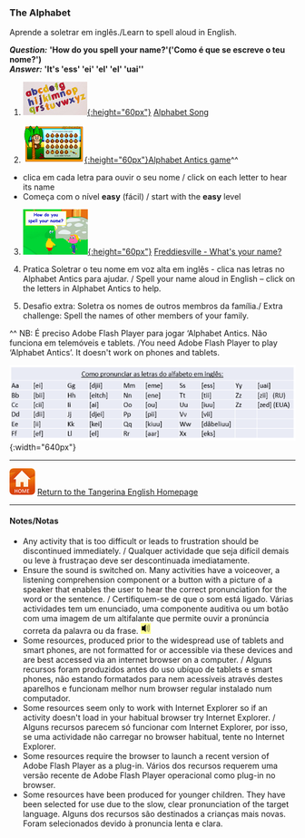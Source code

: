 <head>
<!-- Global site tag (gtag.js) - Google Analytics -->
<script async src="https://www.googletagmanager.com/gtag/js?id=UA-110947112-3"></script>
<script>
  window.dataLayer = window.dataLayer || [];
  function gtag(){dataLayer.push(arguments);}
  gtag('js', new Date());

  gtag('config', 'UA-110947112-3');
</script>
</head>

### The Alphabet

Aprende a soletrar em inglês./Learn to spell aloud in English.

***Question:*** **'How do you spell your name?'('Como é que se escreve o teu nome?')**  
***Answer:*** **'It's 'ess' 'ei' 'el' 'el' 'uai''**  

1. [![alph](/images/alph.png){:height="60px"}](https://www.youtube.com/watch?v=Y88p4V_BCEU) [Alphabet Song](https://www.youtube.com/watch?v=Y88p4V_BCEU)

2. [![aant](/images/aant.PNG){:height="60px"}](http://learnenglishkids.britishcouncil.org/en/games/alphabet-antics)[Alphabet Antics game](http://learnenglishkids.britishcouncil.org/en/games/alphabet-antics)^^
* clica em cada letra para ouvir o seu nome / click on each letter to hear its name
* Começa com o nível **easy** (fácil) / start with the **easy** level

3. [![frna](/images/frna.PNG){:height="60px"}](https://www.youtube.com/watch?v=EDmWNJ144oY) [Freddiesville - What's your name?](https://www.youtube.com/watch?v=EDmWNJ144oY)

4. Pratica Soletrar o teu nome em voz alta em inglês - clica nas letras no Alphabet Antics para ajudar. / Spell your name aloud in English – click on the letters in Alphabet Antics to help.

5. Desafio extra: Soletra os nomes de outros membros da família./ Extra challenge: Spell the names of other members of your family.

^^ NB: É preciso Adobe Flash Player para jogar ‘Alphabet Antics. Não funciona em telemóveis e tablets. /You need Adobe Flash Player to play ‘Alphabet Antics’. It doesn't work on phones and tablets.  

![alph_p](/images/alph_p.PNG){:width="640px"}

***
[![home](/images/home.PNG)](https://tangerina-pt.github.io/English) [Return to the Tangerina English Homepage](https://tangerina-pt.github.io/English)

***

#### Notes/Notas
* Any activity that is too difficult or leads to frustration should be discontinued immediately. / Qualquer actividade que seja difícil demais ou leve à frustraçao deve ser descontinuada imediatamente.
* Ensure the sound is switched on. Many activities have a voiceover, a listening comprehension component or a button with a picture of a speaker that enables the user to hear the correct pronunciation for the word or the sentence. / Certifiquem-se de que o som está ligado. Várias actividades tem um enunciado, uma componente auditiva ou um botão com uma imagem de um altifalante que permite ouvir a pronúncia correta da palavra ou da frase. ![spkr2](/images/spkr2.PNG)
* Some resources, produced prior to the widespread use of tablets and smart phones, are not formatted for or accessible via these devices and are best accessed via an internet browser on a computer. / Alguns recursos foram produzidos antes do uso ubíquo de tablets e smart phones, não estando formatados para nem acessíveis através destes aparelhos e funcionam melhor num browser regular instalado num computador.
* Some resources seem only to work with Internet Explorer so if an activity doesn't load in your habitual browser try Internet Explorer. / Alguns recursos parecem só funcionar com Internet Explorer, por isso, se uma actividade não carregar no browser habitual, tente no Internet Explorer.
* Some resources require the browser to launch a recent version of Adobe Flash Player as a plug-in. Vários dos recursos requerem uma versão recente de Adobe Flash Player operacional como plug-in no browser.
* Some resources have been produced for younger children. They have been selected for use due to the slow, clear pronunciation of the target language. Alguns dos recursos são destinados a crianças mais novas. Foram selecionados devido à pronuncia lenta e clara.
